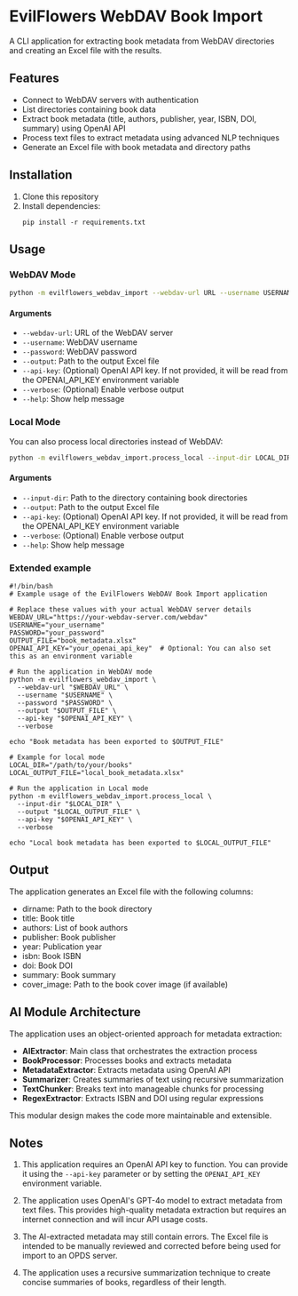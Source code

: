 # EvilFlowers WebDAV Book Import

A CLI application for extracting book metadata from WebDAV directories and creating an Excel file with the results.

## Features

- Connect to WebDAV servers with authentication
- List directories containing book data
- Extract book metadata (title, authors, publisher, year, ISBN, DOI, summary) using OpenAI API
- Process text files to extract metadata using advanced NLP techniques
- Generate an Excel file with book metadata and directory paths

## Installation

1. Clone this repository
2. Install dependencies:
   ```
   pip install -r requirements.txt
   ```

## Usage

### WebDAV Mode

```bash
python -m evilflowers_webdav_import --webdav-url URL --username USERNAME --password PASSWORD --output OUTPUT_FILE.xlsx
```

#### Arguments

- `--webdav-url`: URL of the WebDAV server
- `--username`: WebDAV username
- `--password`: WebDAV password
- `--output`: Path to the output Excel file
- `--api-key`: (Optional) OpenAI API key. If not provided, it will be read from the OPENAI_API_KEY environment variable
- `--verbose`: (Optional) Enable verbose output
- `--help`: Show help message

### Local Mode

You can also process local directories instead of WebDAV:

```bash
python -m evilflowers_webdav_import.process_local --input-dir LOCAL_DIR --output OUTPUT_FILE.xlsx
```

#### Arguments

- `--input-dir`: Path to the directory containing book directories
- `--output`: Path to the output Excel file
- `--api-key`: (Optional) OpenAI API key. If not provided, it will be read from the OPENAI_API_KEY environment variable
- `--verbose`: (Optional) Enable verbose output
- `--help`: Show help message

### Extended example

```shell
#!/bin/bash
# Example usage of the EvilFlowers WebDAV Book Import application

# Replace these values with your actual WebDAV server details
WEBDAV_URL="https://your-webdav-server.com/webdav"
USERNAME="your_username"
PASSWORD="your_password"
OUTPUT_FILE="book_metadata.xlsx"
OPENAI_API_KEY="your_openai_api_key"  # Optional: You can also set this as an environment variable

# Run the application in WebDAV mode
python -m evilflowers_webdav_import \
  --webdav-url "$WEBDAV_URL" \
  --username "$USERNAME" \
  --password "$PASSWORD" \
  --output "$OUTPUT_FILE" \
  --api-key "$OPENAI_API_KEY" \
  --verbose

echo "Book metadata has been exported to $OUTPUT_FILE"

# Example for local mode
LOCAL_DIR="/path/to/your/books"
LOCAL_OUTPUT_FILE="local_book_metadata.xlsx"

# Run the application in Local mode
python -m evilflowers_webdav_import.process_local \
  --input-dir "$LOCAL_DIR" \
  --output "$LOCAL_OUTPUT_FILE" \
  --api-key "$OPENAI_API_KEY" \
  --verbose

echo "Local book metadata has been exported to $LOCAL_OUTPUT_FILE"
```

## Output

The application generates an Excel file with the following columns:
- dirname: Path to the book directory
- title: Book title
- authors: List of book authors
- publisher: Book publisher
- year: Publication year
- isbn: Book ISBN
- doi: Book DOI
- summary: Book summary
- cover_image: Path to the book cover image (if available)

## AI Module Architecture

The application uses an object-oriented approach for metadata extraction:

- **AIExtractor**: Main class that orchestrates the extraction process
- **BookProcessor**: Processes books and extracts metadata
- **MetadataExtractor**: Extracts metadata using OpenAI API
- **Summarizer**: Creates summaries of text using recursive summarization
- **TextChunker**: Breaks text into manageable chunks for processing
- **RegexExtractor**: Extracts ISBN and DOI using regular expressions

This modular design makes the code more maintainable and extensible.

## Notes

1. This application requires an OpenAI API key to function. You can provide it using the `--api-key` parameter or by setting the `OPENAI_API_KEY` environment variable.

2. The application uses OpenAI's GPT-4o model to extract metadata from text files. This provides high-quality metadata extraction but requires an internet connection and will incur API usage costs.

3. The AI-extracted metadata may still contain errors. The Excel file is intended to be manually reviewed and corrected before being used for import to an OPDS server.

4. The application uses a recursive summarization technique to create concise summaries of books, regardless of their length.
